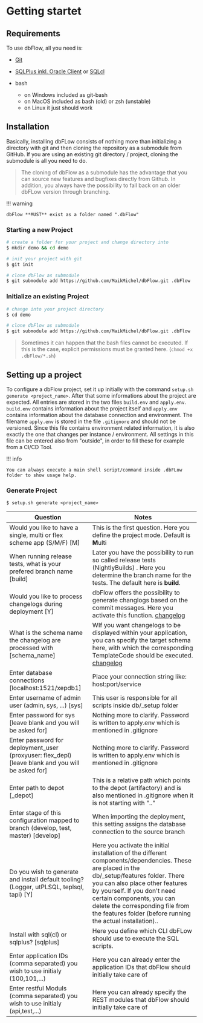 # Getting startet

## Requirements

To use dbFlow, all you need is:

* [Git]
* [SQLPlus inkl. Oracle Client] or [SQLcl]
* bash
    - on Windows included as git-bash
    - on MacOS included as bash (old) or zsh (unstable)
    - on Linux it just should work

   [Git]: https://git-scm.com/downloads
   [SQLPlus inkl. Oracle Client]: https://www.oracle.com/database/technologies/instant-client/downloads.html
   [SQLcl]: https://www.oracle.com/de/tools/downloads/sqlcl-downloads.html


## Installation

Basically, installing dbFLow consists of nothing more than initializing a directory with git and then cloning the repository as a submodule from GitHub. If you are using an existing git directory / project, cloning the submodule is all you need to do.

> The cloning of dbFlow as a submodule has the advantage that you can source new features and bugfixes directly from Github. In addition, you always have the possibility to fall back on an older dbFLow version through branching.

!!! warning

    dbFlow **MUST** exist as a folder named ".dbFlow"

### Starting a new Project

```bash
# create a folder for your project and change directory into
$ mkdir demo && cd demo

# init your project with git
$ git init

# clone dbFlow as submodule
$ git submodule add https://github.com/MaikMichel/dbFlow.git .dbFlow

```


### Initialize an existing Project

```bash
# change into your project directory
$ cd demo

# clone dbFlow as submodule
$ git submodule add https://github.com/MaikMichel/dbFlow.git .dbFlow

```

> Sometimes it can happen that the bash files cannot be executed. If this is the case, explicit permissions must be granted here. (`chmod +x .dbFlow/*.sh`)


## Setting up a project

To configure a dbFlow project, set it up initially with the command `setup.sh generate <project_name>`. After that some informations about the project are expected. All entries are stored in the two files `build.env` and `apply.env`. `build.env` contains information about the project itself and `apply.env` contains information about the database connection and environment. The filename `apply.env` is stored in the file `.gitignore` and should not be versioned. Since this file contains environment related information, it is also exactly the one that changes per instance / environment. All settings in this file can be entered also from "outside", in order to fill these for example from a CI/CD Tool.

!!! info

    You can always execute a main shell script/command inside .dbFLow folder to show usage help.

### Generate Project

```shell
$ setup.sh generate <project_name>
```

| Question | Notes |
|----------|-------|
| Would you like to have a single, multi or flex scheme app (S/M/F) [M] | This is the first question. Here you define the project mode. Default is **M**ulti |
| When running release tests, what is your prefered branch name [build] | Later you have the possibility to run so called release tests (NightlyBuilds) . Here you determine the branch name for the tests. The default here is **build**. |
| Would you like to process changelogs during deployment [Y] | dbFlow offers the possibility to generate changlogs based on the commit messages. Here you activate this function. [changelog] |
| What is the schema name the changelog are processed with [schema_name] | WIf you want changelogs to be displayed within your application, you can specify the target schema here, with which the corresponding TemplateCode should be executed. [changelog] |
| Enter database connections [localhost:1521/xepdb1] | Place your connection string like: host:port/service |
| Enter username of admin user (admin, sys, ...) [sys] | This user is responsible for all scripts inside db/_setup folder |
| Enter password for sys [leave blank and you will be asked for] | Nothing more to clarify. Password is written to apply.env which is mentioned in .gitignore |
| Enter password for deployment_user (proxyuser: flex_depl) [leave blank and you will be asked for] | Nothing more to clarify. Password is written to apply.env which is mentioned in .gitignore |
| Enter path to depot [_depot] | This is a relative path which points to the depot (artifactory) and is also mentioned in .gitignore when it is not starting with ".." |
| Enter stage of this configuration mapped to branch (develop, test, master) [develop] | When importing the deployment, this setting assigns the database connection to the source branch |
| Do you wish to generate and install default tooling? (Logger, utPLSQL, teplsql, tapi) [Y] | Here you activate the initial installation of the different components/dependencies. These are placed in the db/_setup/features folder. There you can also place other features by yourself. If you don't need certain components, you can delete the corresponding file from the features folder (before running the actual installation)..
| Install with sql(cl) or sqlplus? [sqlplus] | Here you define which CLI dbFLow should use to execute the SQL scripts. |
| Enter application IDs (comma separated) you wish to use initialy (100,101,...) | Here you can already enter the application IDs that dbFlow should initially take care of |
| Enter restful Moduls (comma separated) you wish to use initialy (api,test,...) | Here you can already specify the REST modules that dbFlow should initially take care of |


  [changelog]: ../changelog/#configuration
